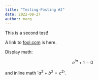 ```yaml
---
title: "Testing-Posting #2"
date: 2022-08-27
author: marg
---
```


This is a second test!

A link to [fool.com](www.fool.com) is here.

Display math:

$$ e^{i\pi} + 1 = 0 $$

and inline math '$a^2 + b^2 = c^2$'.
